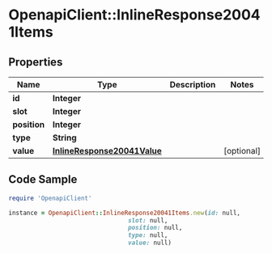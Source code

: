 # OpenapiClient::InlineResponse20041Items

## Properties

Name | Type | Description | Notes
------------ | ------------- | ------------- | -------------
**id** | **Integer** |  | 
**slot** | **Integer** |  | 
**position** | **Integer** |  | 
**type** | **String** |  | 
**value** | [**InlineResponse20041Value**](InlineResponse20041Value.md) |  | [optional] 

## Code Sample

```ruby
require 'OpenapiClient'

instance = OpenapiClient::InlineResponse20041Items.new(id: null,
                                 slot: null,
                                 position: null,
                                 type: null,
                                 value: null)
```


